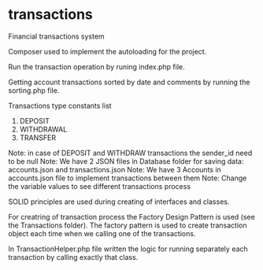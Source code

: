 # transactions
Financial transactions system

Composer used to implement the autoloading for the project.

Run the transaction operation by runing index.php file.

Getting account transactions sorted by date and comments by running the sorting.php file. 

Transactions type constants list
1. DEPOSIT
2. WITHDRAWAL
3. TRANSFER

Note: in case of DEPOSIT and WITHDRAW transactions the sender_id need to be null
Note: We have 2 JSON files in Database folder for saving data: accounts.json and transactions.json
Note: We have 3 Accounts in accounts.json file to implement transactions between them
Note: Change the variable values to see different transactions process

SOLID principles are used during creating of interfaces and classes.

For creatring of transaction process the Factory Design Pattern is used (see the Transactions folder).
The factory pattern is used to create transaction object each time when we calling one of the transactions.

In TransactionHelper.php file written the logic for running separately each transaction by calling exactly that class.
